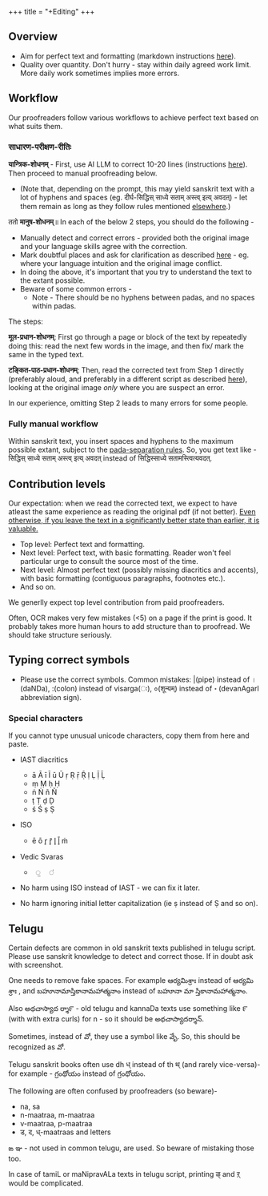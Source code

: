 +++
title = "+Editing"
+++

## Overview
- Aim for perfect text and formatting (markdown instructions [here](markdown)).
- Quality over quantity. Don't hurry - stay within daily agreed work limit. More daily work sometimes implies more errors.  

## Workflow
Our proofreaders follow various workflows to achieve perfect text based on what suits them. 

### साधारण-परीक्षण-रीतिः
**यान्त्रिक-शोधनम्** - First, use AI LLM to correct 10-20 lines (instructions [here](AI-prompt)). Then proceed to manual proofreading below.

- (Note that, depending on the prompt, this may yield sanskrit text with a lot of hyphens and spaces (eg. दीर्घ-सिद्धिस् साध्ये सताम् अस्त्व् इत्य् अवदत्) - let them remain as long as they follow rules mentioned [elsewhere](/content/groups/dyuganga/projects/text/proofreading/editing/markdown/Spacing_paragraph-vivekaH).)

ततो **मानुष-शोधनम्**॥ In each of the below 2 steps, you should do the following -

- Manually detect and correct errors - provided both the original image and your language skills agree with the correction. 
- Mark doubtful places and ask for clarification as described [here](understand_ask) - eg. where your language intuition and the original image conflict.
- In doing the above, it's important that you try to understand the text to the extant possible.
- Beware of some common errors - 
  - Note - There should be no hyphens between padas, and no spaces within padas.

The steps:

**मूल-प्रधान-शोधनम्**: First go through a page or block of the text by repeatedly doing this: read the next few words in the image, and then fix/ mark the same in the typed text.

**टङ्कित-पाठ-प्रधान-शोधनम्**: Then, read the corrected text from Step 1 directly (preferably aloud, and preferably in a different script as described [here](multi-script-proofreading)), looking at the original image _only_ where you are suspect an error.

In our experience, omitting Step 2 leads to many errors for some people.

### Fully manual workflow
Within sanskrit text, you insert spaces and hyphens to the maximum possible extant, subject to the [pada-separation rules](pada-separation). So, you get text like - सिद्धिस् साध्ये सताम् अस्त्व् इत्य् अवदत् instead of सिद्धिस्साध्ये सतामस्त्वित्यवदत्.

## Contribution levels
Our expectation: when we read the corrected text, we expect to have atleast the same experience as reading the original pdf (if not better). <u>Even otherwise, if you leave the text in a significantly better state than earlier, it is valuable.</u>

- Top level: Perfect text and formatting.
- Next level: Perfect text, with basic formatting. Reader won't feel particular urge to consult the source most of the time.
- Next level: Almost perfect text (possibly missing diacritics and accents), with basic formatting (contiguous paragraphs, footnotes etc.).
- And so on.

We generlly expect top level contribution from paid proofreaders.

Often, OCR makes very few mistakes (<5) on a page if the print is good. It probably takes more human hours to add structure than to proofread. We should take structure seriously.

## Typing correct symbols
- Please use the correct symbols. Common mistakes: |(pipe) instead of ।(daNDa), :(colon) instead of visarga(ः), ०(शून्यम्) instead of ॰ (devanAgarI abbreviation sign).

### Special characters
If you cannot type unusual unicode characters, copy them from here and paste.

- IAST diacritics
  - ā Ā ī Ī ū Ū ṛ Ṛ ṝ Ṝ ḷ	Ḷ ḹ	Ḹ
  - ṃ Ṃ ḥ Ḥ
  - ṅ  Ṅ ñ Ñ
  - ṭ Ṭ ḍ Ḍ
  - ś Ś ṣ Ṣ
- ISO
  - ē ō r̥ r̥̄ l̥ l̥̄ ṁ
- Vedic Svaras
  - `  ॒   ॑ `

- No harm using ISO instead of IAST - we can fix it later.
- No harm ignoring initial letter capitalization (ie ṣ instead of Ṣ and so on).

## Telugu
Certain defects are common in old sanskrit texts published in telugu script. Please use sanskrit knowledge to detect and correct those. If in doubt ask with screenshot.

One needs to remove fake spaces.  For example ఆర్యమిశ్రాః instead of ఆర్యమి శ్రాః , and బహూనామాస్తికానామహాత్మనాం instead of బహూనా మా స్తికానామహాత్మనాం.

Also అథచాస్యాద ర్శా౯ - old telugu and kannaDa texts use something like ౯ (with with extra curls)  for n - so it should be అథచాస్యాదర్శాన్.

Sometimes, instead of వో, they use a symbol like వేృ. So, this should be recognized as వో.

Telugu sanskrit books often use dh ध् instead of th थ् (and rarely vice-versa)- for example - గ్రంథోయం instead of గ్రంధోయం.

The following are often confused by proofreaders (so beware)- 

- na, sa
- n-maatraa, m-maatraa 
- v-maatraa, p-maatraa
- ड, द, ध्-maatraas and letters 

ఙ ఞ - not used in common telugu, are used. So beware of mistaking those too.

In case of tamiL or maNipravALa texts in telugu script, printing ऴ् and ऱ् would be complicated.



